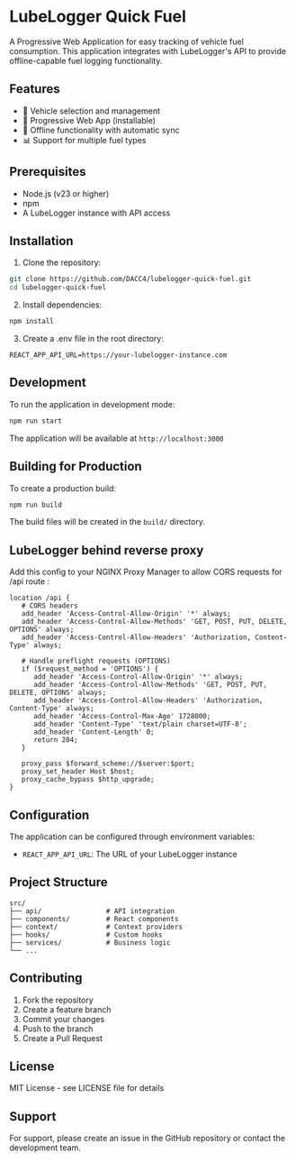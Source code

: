 # LubeLogger Quick Fuel
A Progressive Web Application for easy tracking of vehicle fuel consumption. This application integrates with LubeLogger's API to provide offline-capable fuel logging functionality.

## Features
- 🚗 Vehicle selection and management
- 📱 Progressive Web App (installable)
- 🔄 Offline functionality with automatic sync
- 📊 Support for multiple fuel types

## Prerequisites
- Node.js (v23 or higher)
- npm
- A LubeLogger instance with API access

## Installation
1. Clone the repository:
```bash
git clone https://github.com/DACC4/lubelogger-quick-fuel.git
cd lubelogger-quick-fuel
```

2. Install dependencies:
```bash
npm install
```

3. Create a .env file in the root directory:
```env
REACT_APP_API_URL=https://your-lubelogger-instance.com
```

## Development
To run the application in development mode:

```bash
npm run start
```

The application will be available at `http://localhost:3000`

## Building for Production
To create a production build:

```bash
npm run build
```

The build files will be created in the `build/` directory.

## LubeLogger behind reverse proxy
Add this config to your NGINX Proxy Manager to allow CORS requests for /api route :
```
location /api {
   # CORS headers
   add_header 'Access-Control-Allow-Origin' '*' always;
   add_header 'Access-Control-Allow-Methods' 'GET, POST, PUT, DELETE, OPTIONS' always;
   add_header 'Access-Control-Allow-Headers' 'Authorization, Content-Type' always;

   # Handle preflight requests (OPTIONS)
   if ($request_method = 'OPTIONS') {
      add_header 'Access-Control-Allow-Origin' '*' always;
      add_header 'Access-Control-Allow-Methods' 'GET, POST, PUT, DELETE, OPTIONS' always;
      add_header 'Access-Control-Allow-Headers' 'Authorization, Content-Type' always;
      add_header 'Access-Control-Max-Age' 1728000;
      add_header 'Content-Type' 'text/plain charset=UTF-8';
      add_header 'Content-Length' 0;
      return 204;
   }

   proxy_pass $forward_scheme://$server:$port;
   proxy_set_header Host $host;
   proxy_cache_bypass $http_upgrade;
}
```

## Configuration
The application can be configured through environment variables:

- `REACT_APP_API_URL`: The URL of your LubeLogger instance

## Project Structure
```
src/
├── api/                # API integration
├── components/         # React components
├── context/            # Context providers
├── hooks/              # Custom hooks
├── services/           # Business logic
└── ...
```

## Contributing
1. Fork the repository
2. Create a feature branch
3. Commit your changes
4. Push to the branch
5. Create a Pull Request

## License
MIT License - see LICENSE file for details

## Support
For support, please create an issue in the GitHub repository or contact the development team.